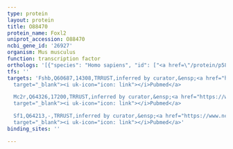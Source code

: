 ```yaml
---
type: protein
layout: protein
title: O88470
protein_name: Foxl2
uniprot_accession: O88470
ncbi_gene_id: '26927'
organism: Mus musculus
function: transcription factor
orthologs: '[{"species": "Homo sapiens", "id": ["<a href=\"/protein/p58012\">P58012</a>"]}, {"species": "Rattus norvegicus", "id": ["D4A0S1"]}]'
tfs: ''
targets: 'Fshb,Q60687,14308,TRRUST,inferred by curator,&ensp;<a href="https://www.ncbi.nlm.nih.gov/pubmed/?term=24739304%5Buid%5D+OR+29087512%5Buid%5D"
  target="_blank"><i uk-icon="icon: link"></i>Pubmed</a>

  Mc2r,Q64326,17200,TRRUST,inferred by curator,&ensp;<a href="https://www.ncbi.nlm.nih.gov/pubmed/?term=20650879%5Buid%5D+OR+29087512%5Buid%5D"
  target="_blank"><i uk-icon="icon: link"></i>Pubmed</a>

  Sf1,Q64213,-,TRRUST,inferred by curator,&ensp;<a href="https://www.ncbi.nlm.nih.gov/pubmed/?term=24451388%5Buid%5D+OR+29087512%5Buid%5D"
  target="_blank"><i uk-icon="icon: link"></i>Pubmed</a>'
binding_sites: ''

---
```

